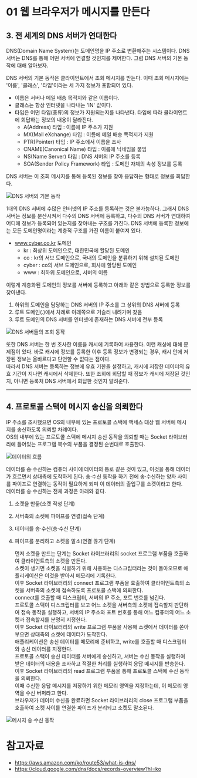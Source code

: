 # 01 웹 브라우저가 메시지를 만든다
## 3. 전 세계의 DNS 서버가 연대한다
DNS(Domain Name System)는 도메인명을 IP 주소로 변환해주는 시스템이다. DNS 서버는 DNS를 통해 어떤 서버에 연결할 것인지를 제어한다. 그럼 DNS 서버의 기본 동작에 대해 알아보자.

DNS 서버의 기본 동작은 클라이언트에서 조회 메시지를 받는다. 이때 조회 메시지에는 '이름', '클래스', '타입'이라는 세 가지 정보가 포함되어 있다.
- 이름은 서버나 메일 배송 목적지와 같은 이름이다.
- 클래스는 항상 인터넷을 나타내는 'IN' 값이다.
- 타입은 어떤 타입(종류)의 정보가 지원되는지를 나타낸다. 타입에 따라 클라이언트에 회답하는 정보의 내용이 달라진다.
	- A(Address) 타입 : 이름에 IP 주소가 지원
	- MX(Mail eXchange) 타입 : 이름에 메일 배송 목적지가 지원
	- PTR(Pointer) 타입 : IP 주소에서 이름을 조사
	- CNAME(Canonical Name) 타입 : 이름에 닉네임을 붙임
	- NS(Name Server) 타입 : DNS 서버의 IP 주소를 등록
	- SOA(Sender Policy Framework) 타입 : 도메인 자체의 속성 정보를 등록

DNS 서버는 이 조회 메시지를 통해 등록된 정보를 찾아 응답하는 형태로 정보를 회답한다.

![DNS 서버의 기본 동작](./Image/Image05.png)

1대의 DNS 서버에 수많은 인터넷의 IP 주소를 등록하는 것은 불가능하다. 그래서 DNS 서버는 정보를 분산시켜서 다수의 DNS 서버에 등록하고, 다수의 DNS 서버가 연대하여 어디에 정보가 등록되어 있는지를 찾아내는 구조를 가진다.
DNS 서버에 등록한 정보에는 모든 도메인명이라는 계층적 구조를 가진 이름이 붙여져 있다.
- www.cyber.co.kr 도메인
	- kr : 최상위 도메인으로, 대한민국에 할당된 도메인
	- co : kr의 서브 도메인으로, 국내의 도메인을 분류하기 위해 설치된 도메인
	- cyber : co의 서브 도메인으로, 회사에 할당된 도메인
	- www : 최하위 도메인으로, 서버의 이름

이렇게 계층화된 도메인의 정보를 서버에 등록하고 아래와 같은 방법으로 등록한 정보를 찾아낸다.
1. 하위의 도메인을 담당하는 DNS 서버의 IP 주소를 그 상위의 DNS 서버에 등록
2. 루트 도메인(.)에서 차례로 아래쪽으로 거슬러 내려가며 찾음
3. 루트 도메인의 DNS 서버를 인터넷에 존재하는 DNS 서버에 전부 등록

![DNS 서버들의 조회 동작](./Image/Image06.png)

또한 DNS 서버는 한 번 조사한 이름을 캐시에 기록하여 사용한다. 이런 캐싱에 대해 문제점이 있다. 바로 캐시에 정보를 등록한 이후 등록 정보가 변경되는 경우, 캐시 안에 저장된 정보는 올바르다고 단언할 수 없다는 점이다.
<br>따라서 DNS 서버는 등록하는 정보에 유효 기한을 설정하고, 캐시에 저장한 데이터의 유효 기간이 지나면 캐시에서 삭제한다. 또한 조회에 회답할 때 정보가 캐시에 저장된 것인지, 아니면 등록처 DNS 서버에서 회답한 것인지 알려준다.

------------
## 4. 프로토콜 스택에 메시지 송신을 의뢰한다
IP 주소를 조사했으면 OS의 내부에 있는 프로토콜 스택에 액세스 대상 웹 서버에 메시지를 송신하도록 의뢰할 차례이다.
<br>OS의 내부에 있는 프로토콜 스택에 메시지 송신 동작을 의뢰할 때는 Socket 라이브러리에 들어있는 프로그램 복수의 부품을 결정된 순번대로 호출한다.

![데이터의 흐름](./Image/Image07.png)

데이터를 송·수신하는 컴퓨터 사이에 데이터의 통로 같은 것이 있고, 이것을 통해 데이터가 흐르면서 상대측에 도착하게 된다. 송·수신 동작을 하기 전에 송·수신하는 양자 사이를 파이프로 연결하는 동작이 필요하게 되며 이 데이터의 출입구를 소켓이라고 한다.
<br>데이터를 송·수신하는 전체 과정은 아래와 같다.
1. 소켓을 만듦(소켓 작성 단계)
2. 서버측의 소켓에 파이프를 연결(접속 단계)
3. 데이터를 송·수신(송·수신 단계)
4. 파이프를 분리하고 소켓을 말소(연결 끊기 단계)

	먼저 소켓을 만드는 단계는 Socket 라이브러리의 socket 프로그램 부품을 호출하여 클라이언트측의 소켓을 만든다.<br>소켓이 생기면 소켓을 식별하기 위해 사용하는 디스크립터라는 것이 돌아오므로 애플리케이션은 이것을 받아서 메모리에 기록한다.
<br>	이후 Socket 라이브러리의 connect 프로그램 부품을 호출하여 클라이언트측의 소켓을 서버측의 소켓에 접속하도록 프로토콜 스택에 의뢰한다.<br>connect를 호출할 때 디스크립터, 서버의 IP 주소, 포트 번호를 넘긴다.<br>프로토콜 스택이 디스크립터를 보고 어느 소켓을 서버측의 소켓에 접속할지 판단하여 접속 동작을 실행하고, 서버의 IP 주소와 포트 번호를 통해 어느 컴퓨터의 어느 소켓과 접속할지를 분명히 지정한다. 
<br>	이후 Socket 라이브러리의 write 프로그램 부품을 사용해 소켓에서 데이터를 쏟아부으면 상대측의 소켓에 데이터가 도착한다.<br>애플리케이션은 송신 데이터를 메모리에 준비하고, write를 호출할 때 디스크립터와 송신 데이터를 지정한다.<br>프로토콜 스택이 송신 데이터를 서버에게 송신하고, 서버는 수신 동작을 실행하여 받은 데이터의 내용을 조사하고 적절한 처리를 실행하여 응답 메시지를 반송한다.
<br>	이후 Socket 라이브러리의 read 프로그램 부품을 통해 프로토콜 스택에 수신 동작을 의뢰한다.<br>이때 수신한 응답 메시지를 저장하기 위한 메모리 영역을 지정하는데, 이 메모리 영역을 수신 버퍼라고 한다.
<br>	브라우저가 데이터 수신을 완료하면 Socket 라이브러리의 close 프로그램 부품을 호출하여 소켓 사이를 연결한 파이프가 분리되고 소켓도 말소된다.

![메시지 송·수신 동작](./Image/Image08.png)

# 참고자료
- https://aws.amazon.com/ko/route53/what-is-dns/
- https://cloud.google.com/dns/docs/records-overview?hl=ko